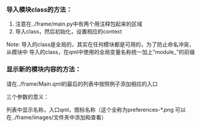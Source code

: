 ### 导入模块class的方法：
1. 注意在../frame/main.py中有两个用注释包起来的区域
2. 导入class，然后初始化，设置相应的context

Note: 导入的class是全局的，其实在任何模块都是可用的，为了防止命名冲突，从模块中
导入的class，在qml中使用的全局变量名称统一加上"module_"的前缀

### 显示新的模块内容的方法：

请在../frame/Main.qml的最后的列表中按照例子添加相应的入口

三个参数的意义：

列表中显示名称，入口qml，图标名称（这个全称为preferences-*.png
可以在../frame/images/文件夹中添加和查看）
